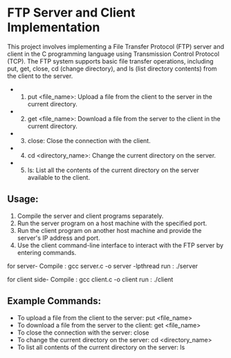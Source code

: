 # FTP Server and Client Implementation

This project involves implementing a File Transfer Protocol (FTP) server and client in the C programming language using Transmission Control Protocol (TCP). The FTP system supports basic file transfer operations, including put, get, close, cd (change directory), and ls (list directory contents) from the client to the server.

- 1. put <file_name>: Upload a file from the client to the server in the current directory.
- 2. get <file_name>: Download a file from the server to the client in the current directory.
- 3. close: Close the connection with the client.
- 4. cd <directory_name>: Change the current directory on the server.
- 5. ls: List all the contents of the current directory on the server available to the client.

## Usage:
1. Compile the server and client programs separately.
2. Run the server program on a host machine with the specified port.
3. Run the client program on another host machine and provide the server's IP address and port.
4. Use the client command-line interface to interact with the FTP server by entering commands.

for server-
  Compile : gcc server.c -o server -lpthread
  run : ./server

for client side-
  Compile : gcc client.c -o client
  run : ./client <IP ADDRESS> <PORT>

## Example Commands:
- To upload a file from the client to the server: put <file_name>
- To download a file from the server to the client: get <file_name>
- To close the connection with the server: close
- To change the current directory on the server: cd <directory_name>
- To list all contents of the current directory on the server: ls
